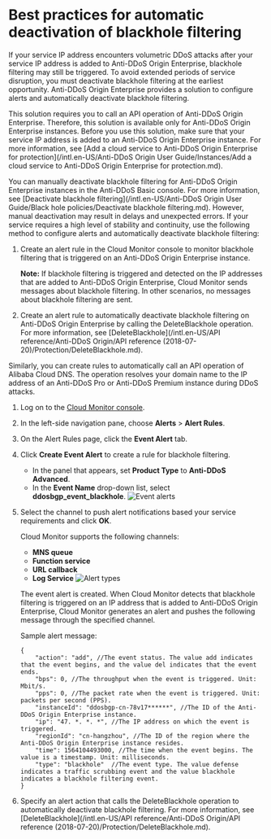 # Best practices for automatic deactivation of blackhole filtering

If your service IP address encounters volumetric DDoS attacks after your service IP address is added to Anti-DDoS Origin Enterprise, blackhole filtering may still be triggered. To avoid extended periods of service disruption, you must deactivate blackhole filtering at the earliest opportunity. Anti-DDoS Origin Enterprise provides a solution to configure alerts and automatically deactivate blackhole filtering.

This solution requires you to call an API operation of Anti-DDoS Origin Enterprise. Therefore, this solution is available only for Anti-DDoS Origin Enterprise instances. Before you use this solution, make sure that your service IP address is added to an Anti-DDoS Origin Enterprise instance. For more information, see [Add a cloud service to Anti-DDoS Origin Enterprise for protection](/intl.en-US/Anti-DDoS Origin User Guide/Instances/Add a cloud service to Anti-DDoS Origin Enterprise for protection.md).

You can manually deactivate blackhole filtering for Anti-DDoS Origin Enterprise instances in the Anti-DDoS Basic console. For more information, see [Deactivate blackhole filtering](/intl.en-US/Anti-DDoS Origin User Guide/Black hole policies/Deactivate blackhole filtering.md). However, manual deactivation may result in delays and unexpected errors. If your service requires a high level of stability and continuity, use the following method to configure alerts and automatically deactivate blackhole filtering:

1.  Create an alert rule in the Cloud Monitor console to monitor blackhole filtering that is triggered on an Anti-DDoS Origin Enterprise instance.

    **Note:** If blackhole filtering is triggered and detected on the IP addresses that are added to Anti-DDoS Origin Enterprise, Cloud Monitor sends messages about blackhole filtering. In other scenarios, no messages about blackhole filtering are sent.

2.  Create an alert rule to automatically deactivate blackhole filtering on Anti-DDoS Origin Enterprise by calling the DeleteBlackhole operation. For more information, see [DeleteBlackhole](/intl.en-US/API reference/Anti-DDoS Origin/API reference (2018-07-20)/Protection/DeleteBlackhole.md).

Similarly, you can create rules to automatically call an API operation of Alibaba Cloud DNS. The operation resolves your domain name to the IP address of an Anti-DDoS Pro or Anti-DDoS Premium instance during DDoS attacks.

1.  Log on to the [Cloud Monitor console](https://cloudmonitor.console.aliyun.com/).

2.  In the left-side navigation pane, choose **Alerts** \> **Alert Rules**.

3.  On the Alert Rules page, click the **Event Alert** tab.

4.  Click **Create Event Alert** to create a rule for blackhole filtering.

    -   In the panel that appears, set **Product Type** to **Anti-DDoS Advanced**.
    -   In the **Event Name** drop-down list, select **ddosbgp\_event\_blackhole**.
    ![Event alerts](https://static-aliyun-doc.oss-accelerate.aliyuncs.com/assets/img/en-US/5478248951/p53155.png)

5.  Select the channel to push alert notifications based your service requirements and click **OK**.

    Cloud Monitor supports the following channels:

    -   **MNS queue**
    -   **Function service**
    -   **URL callback**
    -   **Log Service**
    ![Alert types](https://static-aliyun-doc.oss-accelerate.aliyuncs.com/assets/img/en-US/5478248951/p53156.png)

    The event alert is created. When Cloud Monitor detects that blackhole filtering is triggered on an IP address that is added to Anti-DDoS Origin Enterprise, Cloud Monitor generates an alert and pushes the following message through the specified channel.

    Sample alert message:

    ```
    {    
        "action": "add", //The event status. The value add indicates that the event begins, and the value del indicates that the event ends.    
        "bps": 0, //The throughput when the event is triggered. Unit: Mbit/s.    
        "pps": 0, //The packet rate when the event is triggered. Unit: packets per second (PPS).    
        "instanceId": "ddosbgp-cn-78v17******", //The ID of the Anti-DDoS Origin Enterprise instance.    
        "ip": "47. *. *. *", //The IP address on which the event is triggered.    
        "regionId": "cn-hangzhou", //The ID of the region where the Anti-DDoS Origin Enterprise instance resides.    
        "time": 1564104493000, //The time when the event begins. The value is a timestamp. Unit: milliseconds.    
        "type": "blackhole"  //The event type. The value defense indicates a traffic scrubbing event and the value blackhole indicates a blackhole filtering event.
    }
    ```

6.  Specify an alert action that calls the DeleteBlackhole operation to automatically deactivate blackhole filtering. For more information, see [DeleteBlackhole](/intl.en-US/API reference/Anti-DDoS Origin/API reference (2018-07-20)/Protection/DeleteBlackhole.md).


